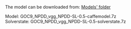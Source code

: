 The model can be downloaded from: [Models' folder](https://drive.google.com/open?id=1Amp9jJSu32tZ_DHe_ljziGzC-fE42Pfg)

Model: GOC9_NPDD_vgg_NPDD-SL-0.5-caffemodel.7z<br>
Solverstate: GOC9_NPDD_vgg_NPDD-SL-0.5-solverstate.7z
